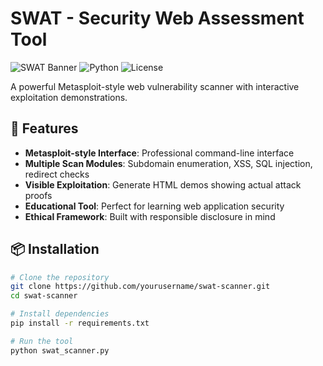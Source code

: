 # SWAT - Security Web Assessment Tool

![SWAT Banner](https://img.shields.io/badge/SWAT-Web%20Security%20Tool-red)
![Python](https://img.shields.io/badge/Python-3.6%2B-blue)
![License](https://img.shields.io/badge/License-MIT-green)

A powerful Metasploit-style web vulnerability scanner with interactive exploitation demonstrations.

## 🚀 Features

- **Metasploit-style Interface**: Professional command-line interface
- **Multiple Scan Modules**: Subdomain enumeration, XSS, SQL injection, redirect checks
- **Visible Exploitation**: Generate HTML demos showing actual attack proofs
- **Educational Tool**: Perfect for learning web application security
- **Ethical Framework**: Built with responsible disclosure in mind

## 📦 Installation

```bash
# Clone the repository
git clone https://github.com/yourusername/swat-scanner.git
cd swat-scanner

# Install dependencies
pip install -r requirements.txt

# Run the tool
python swat_scanner.py
